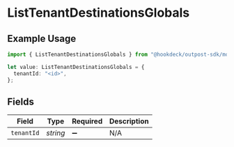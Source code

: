 # ListTenantDestinationsGlobals

## Example Usage

```typescript
import { ListTenantDestinationsGlobals } from "@hookdeck/outpost-sdk/models/operations";

let value: ListTenantDestinationsGlobals = {
  tenantId: "<id>",
};
```

## Fields

| Field              | Type               | Required           | Description        |
| ------------------ | ------------------ | ------------------ | ------------------ |
| `tenantId`         | *string*           | :heavy_minus_sign: | N/A                |